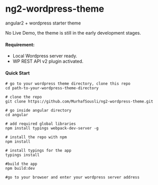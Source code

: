 # ng2-wordpress-theme
angular2 + wordpress starter theme

No Live Demo, the theme is still in the early development stages.

#### Requirement:

  - Local Wordpress server ready.
  - WP REST API v2 plugin activated. 
  

#### Quick Start

```
# go to your wordpress theme directory, clone this repo
cd path-to-your-wordpress-theme-directory

# clone the repo
git clone https://github.com/MurhafSousli/ng2-wordpress-theme.git

# go inside angular directory
cd angular

# add required global libraries
npm install typings webpack-dev-server -g

# install the repo with npm
npm install

# install typings for the app
typings install

#build the app
npm build:dev

#go to your browser and enter your wordpress server address
```

